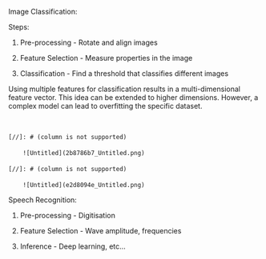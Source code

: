 Image Classification:

Steps:

1. Pre-processing - Rotate and align images

2. Feature Selection - Measure properties in the image

3. Classification - Find a threshold that classifies different images

Using multiple features for classification results in a multi-dimensional feature vector. This idea can be extended to higher dimensions. However, a complex model can lead to overfitting the specific dataset.

<br/>

[//]: # (column_list is not supported)

	[//]: # (column is not supported)

		![Untitled](2b8786b7_Untitled.png)

	[//]: # (column is not supported)

		![Untitled](e2d8094e_Untitled.png)

Speech Recognition:

1. Pre-processing - Digitisation

2. Feature Selection - Wave amplitude, frequencies

3. Inference - Deep learning, etc…

<br/>

